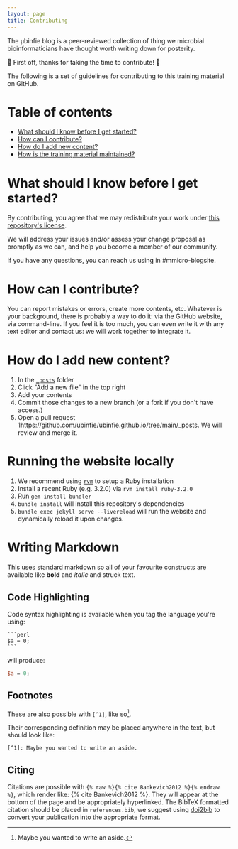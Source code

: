 ```yaml
---
layout: page
title: Contributing
---
```


The µbinfie blog is a peer-reviewed collection of thing we microbial bioinformaticians have thought worth writing down for posterity.

🎉 First off, thanks for taking the time to contribute! 🎉

The following is a set of guidelines for contributing to this training material on GitHub.

# Table of contents

- [What should I know before I get started?](#what-should-i-know-before-i-get-started)
- [How can I contribute?](#how-can-i-contribute)
- [How do I add new content?](#how-do-i-add-new-content)
- [How is the training material maintained?](#how-is-the-training-material-maintained)

# What should I know before I get started?

By contributing, you agree that we may redistribute your work under [this repository's license](LICENSE).

We will address your issues and/or assess your change proposal as promptly as we can, and help you become a member of our community.

If you have any questions, you can reach us using in #mmicro-blogsite.

# How can I contribute?

You can report mistakes or errors, create more contents, etc. Whatever is your background, there is probably a way to do it: via the GitHub website, via command-line. If you feel it is too much, you can even write it with any text editor and contact us: we will work together to integrate it.


# How do I add new content?

1. In the [`_posts`](https://github.com/ubinfie/ubinfie.github.io/tree/main/_posts) folder
1. Click "Add a new file" in the top right
1. Add your contents
1. Commit those changes to a new branch (or a fork if you don't have access.)
1. Open a pull request
1https://github.com/ubinfie/ubinfie.github.io/tree/main/_posts. We will review and merge it.

# Running the website locally

1. We recommend using [`rvm`](https://rvm.io/rvm/install) to setup a Ruby installation
1. Install a recent Ruby (e.g. 3.2.0) via `rvm install ruby-3.2.0`
1. Run `gem install bundler`
1. `bundle install` will install this repository's dependencies
1. `bundle exec jekyll serve --livereload` will run the website and dynamically reload it upon changes.

# Writing Markdown

This uses standard markdown so all of your favourite constructs are available like **bold** and *italic* and ~~struck~~ text.

## Code Highlighting

Code syntax highlighting is available when you tag the language you're using:

````
```perl
$a = 0;
```
````

will produce:

```perl
$a = 0;
```

## Footnotes

These are also possible with `[^1]`, like so[^1].

Their corresponding definition may be placed anywhere in the text, but should look like:

```
[^1]: Maybe you wanted to write an aside.
```

[^1]: Maybe you wanted to write an aside.

## Citing

Citations are possible with `{% raw %}{% cite Bankevich2012 %}{% endraw %}`, which render like: {% cite Bankevich2012 %}. They will appear at the bottom of the page and be appropriately hyperlinked.
The BibTeX formatted citation should be placed in `references.bib`, we suggest using [doi2bib](https://www.doi2bib.org/) to convert your publication into the appropriate format.
